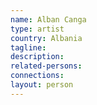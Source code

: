 ```yaml
---
name: Alban Canga
type: artist
country: Albania
tagline:
description:
related-persons:
connections:
layout: person
---
```

